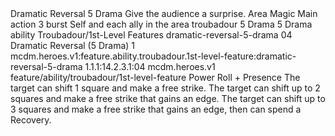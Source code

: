 <ability>
  <name>Dramatic Reversal</name>
  <cost>5 Drama</cost>
  <flavor>Give the audience a surprise.</flavor>
  <keywords>
    <keyword>Area</keyword>
    <keyword>Magic</keyword>
  </keywords>
  <type>Main action</type>
  <distance>3 burst</distance>
  <target>Self and each ally in the area</target>
  <metadata>
    <class>troubadour</class>
    <cost>5 Drama</cost>
    <cost_amount>5</cost_amount>
    <cost_resource>Drama</cost_resource>
    <feature_type>ability</feature_type>
    <file_dpath>Troubadour/1st-Level Features</file_dpath>
    <item_id>dramatic-reversal-5-drama</item_id>
    <item_index>04</item_index>
    <item_name>Dramatic Reversal (5 Drama)</item_name>
    <level>1</level>
    <scc>mcdm.heroes.v1:feature.ability.troubadour.1st-level-feature:dramatic-reversal-5-drama</scc>
    <scdc>1.1.1:14.2.3.1:04</scdc>
    <source>mcdm.heroes.v1</source>
    <type>feature/ability/troubadour/1st-level-feature</type>
  </metadata>
  <effects>
    <effect type="roll">
      <roll>Power Roll + Presence</roll>
      <t1>The target can shift 1 square and make a free strike.</t1>
      <t2>The target can shift up to 2 squares and make a free strike that gains an edge.</t2>
      <t3>The target can shift up to 3 squares and make a free strike that gains an edge, then can spend a Recovery.</t3>
    </effect>
  </effects>
</ability>
